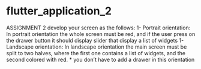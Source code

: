 # flutter_application_2
 ASSIGNMENT 2 develop your screen as the follows:  1- Portrait orientation: In portrait orientation the whole screen must be red, and if the user press on the drawer button it should display slider that display a list of widgets  1- Landscape orientation: In landscape orientation the main screen must be split to two halves, where the first one contains a list of widgets, and the second colored with red.  * you don’t have to add a drawer in this orientation
